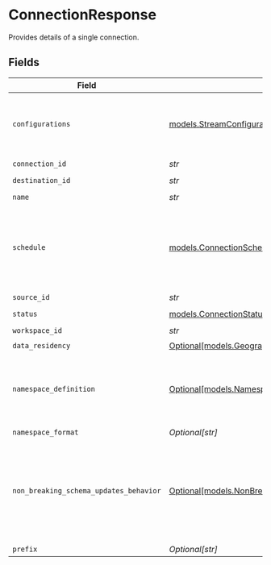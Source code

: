 # ConnectionResponse

Provides details of a single connection.


## Fields

| Field                                                                                                      | Type                                                                                                       | Required                                                                                                   | Description                                                                                                |
| ---------------------------------------------------------------------------------------------------------- | ---------------------------------------------------------------------------------------------------------- | ---------------------------------------------------------------------------------------------------------- | ---------------------------------------------------------------------------------------------------------- |
| `configurations`                                                                                           | [models.StreamConfigurations](../models/streamconfigurations.md)                                           | :heavy_check_mark:                                                                                         | A list of configured stream options for a connection.                                                      |
| `connection_id`                                                                                            | *str*                                                                                                      | :heavy_check_mark:                                                                                         | N/A                                                                                                        |
| `destination_id`                                                                                           | *str*                                                                                                      | :heavy_check_mark:                                                                                         | N/A                                                                                                        |
| `name`                                                                                                     | *str*                                                                                                      | :heavy_check_mark:                                                                                         | N/A                                                                                                        |
| `schedule`                                                                                                 | [models.ConnectionScheduleResponse](../models/connectionscheduleresponse.md)                               | :heavy_check_mark:                                                                                         | schedule for when the the connection should run, per the schedule type                                     |
| `source_id`                                                                                                | *str*                                                                                                      | :heavy_check_mark:                                                                                         | N/A                                                                                                        |
| `status`                                                                                                   | [models.ConnectionStatusEnum](../models/connectionstatusenum.md)                                           | :heavy_check_mark:                                                                                         | N/A                                                                                                        |
| `workspace_id`                                                                                             | *str*                                                                                                      | :heavy_check_mark:                                                                                         | N/A                                                                                                        |
| `data_residency`                                                                                           | [Optional[models.GeographyEnum]](../models/geographyenum.md)                                               | :heavy_minus_sign:                                                                                         | N/A                                                                                                        |
| `namespace_definition`                                                                                     | [Optional[models.NamespaceDefinitionEnum]](../models/namespacedefinitionenum.md)                           | :heavy_minus_sign:                                                                                         | Define the location where the data will be stored in the destination                                       |
| `namespace_format`                                                                                         | *Optional[str]*                                                                                            | :heavy_minus_sign:                                                                                         | N/A                                                                                                        |
| `non_breaking_schema_updates_behavior`                                                                     | [Optional[models.NonBreakingSchemaUpdatesBehaviorEnum]](../models/nonbreakingschemaupdatesbehaviorenum.md) | :heavy_minus_sign:                                                                                         | Set how Airbyte handles syncs when it detects a non-breaking schema change in the source                   |
| `prefix`                                                                                                   | *Optional[str]*                                                                                            | :heavy_minus_sign:                                                                                         | N/A                                                                                                        |